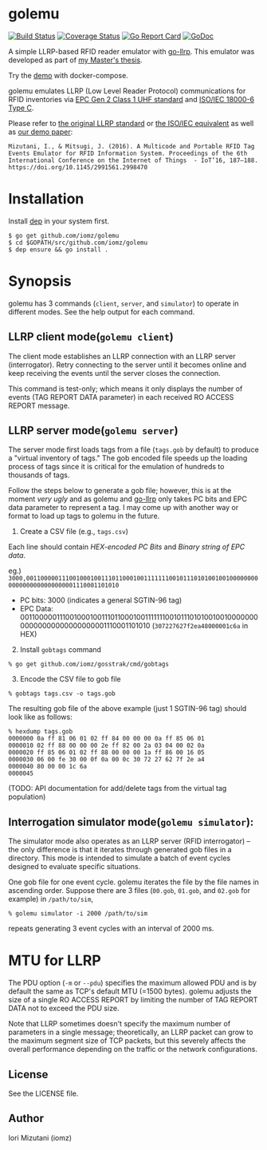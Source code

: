# golemu

[![Build Status](https://travis-ci.org/iomz/golemu.svg?branch=master)](https://travis-ci.org/iomz/golemu)
[![Coverage Status](https://coveralls.io/repos/iomz/golemu/badge.svg?branch=master)](https://coveralls.io/github/iomz/golemu?branch=master)
[![Go Report Card](https://goreportcard.com/badge/github.com/iomz/golemu)](https://goreportcard.com/report/github.com/iomz/golemu)
[![GoDoc](https://godoc.org/github.com/iomz/golemu?status.svg)](http://godoc.org/github.com/iomz/golemu)

A simple LLRP-based RFID reader emulator with [go-llrp](https://github.com/iomz/go-llrp). This emulator was developed as part of [my Master's thesis](https://web.sfc.wide.ad.jp/~iomz/public/mthesis).

Try the [demo](https://github.com/iomz/docker-gosstrak-demo) with docker-compose.

golemu emulates LLRP (Low Level Reader Protocol) communications for RFID inventories via [EPC Gen 2 Class 1 UHF standard](https://www.gs1.org/standards/epc-rfid/uhf-air-interface-protocol) and [ISO/IEC 18000-6 Type C](https://www.iso.org/standard/59644.html).

Please refer to [the original LLRP standard](https://www.gs1.org/standards/epc-rfid/llrp/1-1-0) or [the ISO/IEC equivalent](https://www.iso.org/standard/60833.html) as well as [our demo paper](https://dl.acm.org/doi/10.1145/2991561.2998470):
```
Mizutani, I., & Mitsugi, J. (2016). A Multicode and Portable RFID Tag Events Emulator for RFID Information System. Proceedings of the 6th International Conference on the Internet of Things  - IoT’16, 187–188. https://doi.org/10.1145/2991561.2998470
```

# Installation

Install [dep](https://github.com/golang/dep) in your system first.

```
$ go get github.com/iomz/golemu
$ cd $GOPATH/src/github.com/iomz/golemu
$ dep ensure && go install .
```

# Synopsis

golemu has 3 commands (`client`, `server`, and `simulator`) to operate in different modes. See the help output for each command.

## LLRP client mode(`golemu client`)

The client mode establishes an LLRP connection with an LLRP server (interrogator). Retry connecting to the server until it becomes online and keep receiving the events until the server closes the connection. 

This command is test-only; which means it only displays the number of events (TAG REPORT DATA parameter) in each received RO ACCESS REPORT message.

## LLRP server mode(`golemu server`)

The server mode first loads tags from a file (`tags.gob` by default) to produce a "virtual inventory of tags." The gob encoded file speeds up the loading process of tags since it is critical for the emulation of hundreds to thousands of tags.

Follow the steps below to generate a gob file; however, this is at the moment *very ugly* and as golemu and [go-llrp](https://github.com/iomz/go-llrp) only takes PC bits and EPC data parameter to represent a tag. I may come up with another way or format to load up tags to golemu in the future.

1. Create a CSV file (e.g., `tags.csv`)

Each line should contain *HEX-encoded PC Bits* and *Binary string of EPC data*.

eg.)
`3000,001100000111001000100111011000100111111100101110101001001000000000000000000000000001110001101010`

- PC bits: 3000 (indicates a general SGTIN-96 tag)
- EPC Data: 001100000111001000100111011000100111111100101110101001001000000000000000000000000001110001101010 (`307227627f2ea48000001c6a` in HEX)
      
2. Install `gobtags` command

`% go get github.com/iomz/gosstrak/cmd/gobtags`

3. Encode the CSV file to gob file

`% gobtags tags.csv -o tags.gob`

The resulting gob file of the above example (just 1 SGTIN-96 tag) should look like as follows:
```
% hexdump tags.gob
0000000 0a ff 81 06 01 02 ff 84 00 00 00 0a ff 85 06 01
0000010 02 ff 88 00 00 00 2e ff 82 00 2a 03 04 00 02 0a
0000020 ff 85 06 01 02 ff 88 00 00 00 1a ff 86 00 16 05
0000030 06 00 fe 30 00 0f 0a 00 0c 30 72 27 62 7f 2e a4
0000040 80 00 00 1c 6a
0000045
```

(TODO: API documentation for add/delete tags from the virtual tag population)

## Interrogation simulator mode(`golemu simulator`):

The simulator mode also operates as an LLRP server (RFID interrogator) – the only difference is that it iterates through generated gob files in a directory. This mode is intended to simulate a batch of event cycles designed to evaluate specific situations.

One gob file for one event cycle. golemu iterates the file by the file names in ascending order. Suppose there are 3 files (`00.gob`, `01.gob`, and `02.gob` for example) in `/path/to/sim`,

`% golemu simulator -i 2000 /path/to/sim`

repeats generating 3 event cycles with an interval of 2000 ms.

# MTU for LLRP

The PDU option (`-m` or `--pdu`) specifies the maximum allowed PDU and is by default the same as TCP's default MTU (=1500 bytes). golemu adjusts the size of a single RO ACCESS REPORT by limiting the number of TAG REPORT DATA not to exceed the PDU size.

Note that LLRP sometimes doesn't specify the maximum number of parameters in a single message; theoretically, an LLRP packet can grow to the maximum segment size of TCP packets, but this severely affects the overall performance depending on the traffic or the network configurations.

## License

See the LICENSE file.

## Author

Iori Mizutani (iomz)
